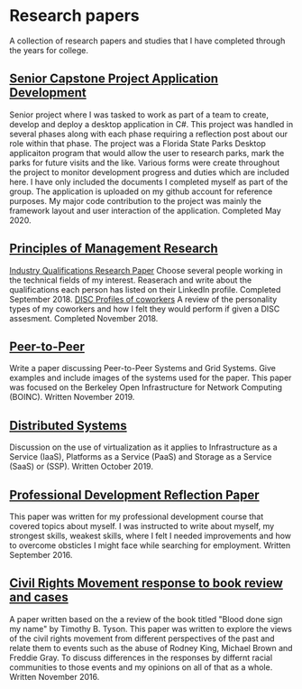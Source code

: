 # Research papers
A collection of research papers and studies that I have completed through the years for college.

## [Senior Capstone Project Application Development](SeniorCapstoneProject)
Senior project where I was tasked to work as part of a team to create, develop and deploy a desktop application in C#. This project was handled in several phases along with each phase requiring a reflection post about our role within that phase. The project was a Florida State Parks Desktop applicaiton program that would allow the user to research parks, mark the parks for future visits and the like. Various forms were create throughout the project to monitor development progress and duties which are included here. I have only included the documents I completed myself as part of the group. The application is uploaded on my github account for reference purposes. My major code contribution to the project was mainly the framework layout and user interaction of the application. Completed May 2020.

## [Principles of Management Research](PrinciplesofManagement)
[Industry Qualifications Research Paper](PrinciplesofManagement/IndustryQualificationsResearch.pdf) Choose several people working in the technical fields of my interest. Reaserach and write about the qualifications each person has listed on their LinkedIn profile. Completed September 2018.
[DISC Profiles of coworkers](PrinciplesofManagement/DISC-Profiles.pdf)
A review of the personality types of my coworkers and how I felt they would perform if given a DISC assesment. Completed November 2018.

## [Peer-to-Peer](Peer-to-peer/peertopeer.pdf)

Write a paper discussing Peer-to-Peer Systems and Grid Systems. Give examples and include images of the systems used for the paper. This paper was focused on the Berkeley Open Infrastructure for Network Computing (BOINC). Written November 2019.

## [Distributed Systems](DistributedSystems/DistributedSystems.pdf)
Discussion on the use of virtualization as it applies to Infrastructure as a Service (IaaS), Platforms as a Service (PaaS) and Storage as a Service (SaaS) or (SSP). Written October 2019.
## [Professional Development Reflection Paper](ReflectionPaper/Reflection.pdf)
This paper was written for my professional development course that covered topics about myself. I was instructed to write about myself, my strongest skills, weakest skills, where I felt I needed improvements and how to overcome obsticles I might face while searching for employment. Written September 2016.

## [Civil Rights Movement response to book review and cases](CivilRightsMovement/Sugarcoatedcivilrightshistory.pdf)
A paper written based on the a review of the book titled "Blood done sign my name" by Timothy B. Tyson. This paper was written to explore the views of the civil rights movement from different perspectives of the past and relate them to events such as the abuse of Rodney King, Michael Brown and Freddie Gray. To discuss differences in the responses by differnt racial communities to those events and my opinions on all of that as a whole. Written November 2016.

